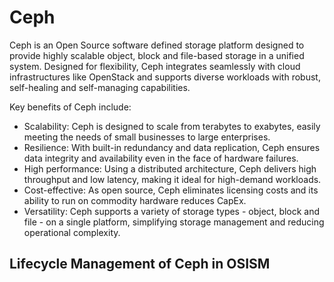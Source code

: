 # Ceph

Ceph is an Open Source software defined storage platform designed to provide highly scalable
object, block and file-based storage in a unified system. Designed for flexibility,
Ceph integrates seamlessly with cloud infrastructures like OpenStack and supports
diverse workloads with robust, self-healing and self-managing capabilities.

Key benefits of Ceph include:

* Scalability: Ceph is designed to scale from terabytes to exabytes, easily meeting
  the needs of small businesses to large enterprises.
* Resilience: With built-in redundancy and data replication, Ceph ensures data
  integrity and availability even in the face of hardware failures.
* High performance: Using a distributed architecture, Ceph delivers high throughput
  and low latency, making it ideal for high-demand workloads.
* Cost-effective: As open source, Ceph eliminates licensing costs and its ability to
  run on commodity hardware reduces CapEx.
* Versatility: Ceph supports a variety of storage types - object, block and file -
  on a single platform, simplifying storage management and reducing operational complexity.

## Lifecycle Management of Ceph in OSISM
